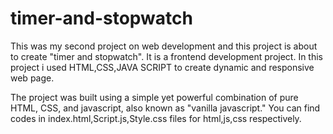 # timer-and-stopwatch
This was my second project on web development and this project is about to create "timer and stopwatch". It is a frontend 
development project. In this project i used HTML,CSS,JAVA SCRIPT to create dynamic and responsive web page.

The project was built using a simple yet powerful combination of pure HTML, CSS, and javascript, also known as "vanilla javascript."
You can find  codes in index.html,Script.js,Style.css files for html,js,css respectively.
